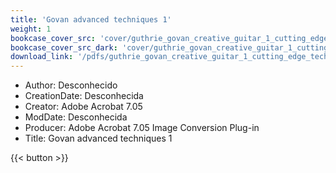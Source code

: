 ```yaml
---
title: 'Govan advanced techniques 1'
weight: 1
bookcase_cover_src: 'cover/guthrie_govan_creative_guitar_1_cutting_edge_techniques.png'
bookcase_cover_src_dark: 'cover/guthrie_govan_creative_guitar_1_cutting_edge_techniques.png'
download_link: '/pdfs/guthrie_govan_creative_guitar_1_cutting_edge_techniques.pdf'
---
```


- Author: Desconhecido
- CreationDate: Desconhecida
- Creator: Adobe Acrobat 7.05
- ModDate: Desconhecida
- Producer: Adobe Acrobat 7.05 Image Conversion Plug-in
- Title: Govan advanced techniques 1

{{< button >}}
